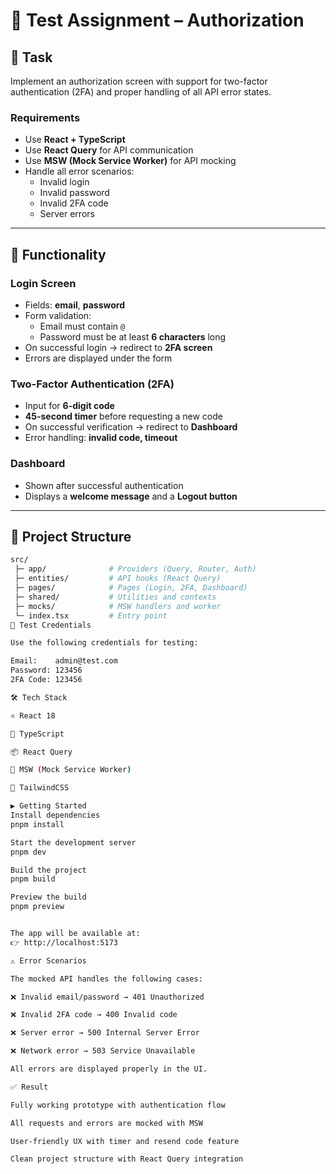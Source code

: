 # 🔐 Test Assignment – Authorization 

## 📌 Task
Implement an authorization screen with support for two-factor authentication (2FA) and proper handling of all API error states.

### Requirements
- Use **React + TypeScript**
- Use **React Query** for API communication
- Use **MSW (Mock Service Worker)** for API mocking
- Handle all error scenarios:
  - Invalid login
  - Invalid password
  - Invalid 2FA code
  - Server errors

---

## 🚀 Functionality

### Login Screen
- Fields: **email**, **password**
- Form validation:
  - Email must contain `@`
  - Password must be at least **6 characters** long
- On successful login → redirect to **2FA screen**
- Errors are displayed under the form

### Two-Factor Authentication (2FA)
- Input for **6-digit code**
- **45-second timer** before requesting a new code
- On successful verification → redirect to **Dashboard**
- Error handling: **invalid code, timeout**

### Dashboard
- Shown after successful authentication
- Displays a **welcome message** and a **Logout button**

---

## 📂 Project Structure
```bash
src/
 ├─ app/              # Providers (Query, Router, Auth)
 ├─ entities/         # API hooks (React Query)
 ├─ pages/            # Pages (Login, 2FA, Dashboard)
 ├─ shared/           # Utilities and contexts
 ├─ mocks/            # MSW handlers and worker
 └─ index.tsx         # Entry point
🔑 Test Credentials

Use the following credentials for testing:

Email:    admin@test.com
Password: 123456
2FA Code: 123456

🛠️ Tech Stack

⚛️ React 18

🔧 TypeScript

📦 React Query

🧩 MSW (Mock Service Worker)

🎨 TailwindCSS

▶️ Getting Started
Install dependencies
pnpm install

Start the development server
pnpm dev

Build the project
pnpm build

Preview the build
pnpm preview


The app will be available at:
👉 http://localhost:5173

⚠️ Error Scenarios

The mocked API handles the following cases:

❌ Invalid email/password → 401 Unauthorized

❌ Invalid 2FA code → 400 Invalid code

❌ Server error → 500 Internal Server Error

❌ Network error → 503 Service Unavailable

All errors are displayed properly in the UI.

✅ Result

Fully working prototype with authentication flow

All requests and errors are mocked with MSW

User-friendly UX with timer and resend code feature

Clean project structure with React Query integration

